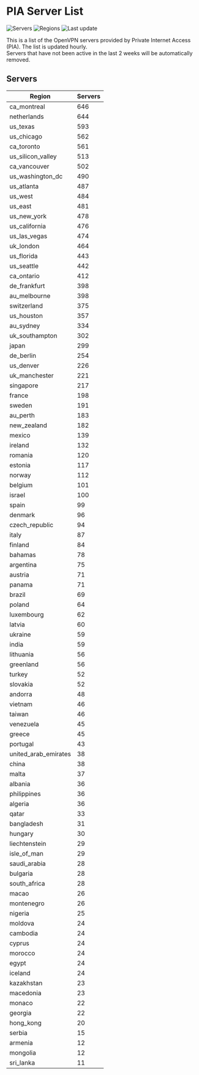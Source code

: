 # PIA Server List

![Servers](https://img.shields.io/badge/servers-16,563-blue)
![Regions](https://img.shields.io/badge/regions-97-blue)
![Last update](https://img.shields.io/badge/last_updated-Wed_Jul_03_15:16:07_UTC_2024-blue)

This is a list of the OpenVPN servers provided by Private Internet Access (PIA). The list is updated hourly. </br>
Servers that have not been active in the last 2 weeks will be automatically removed.

## Servers
| Region               | Servers |
|----------------------|---------|
| ca_montreal | 646 |
| netherlands | 644 |
| us_texas | 593 |
| us_chicago | 562 |
| ca_toronto | 561 |
| us_silicon_valley | 513 |
| ca_vancouver | 502 |
| us_washington_dc | 490 |
| us_atlanta | 487 |
| us_west | 484 |
| us_east | 481 |
| us_new_york | 478 |
| us_california | 476 |
| us_las_vegas | 474 |
| uk_london | 464 |
| us_florida | 443 |
| us_seattle | 442 |
| ca_ontario | 412 |
| de_frankfurt | 398 |
| au_melbourne | 398 |
| switzerland | 375 |
| us_houston | 357 |
| au_sydney | 334 |
| uk_southampton | 302 |
| japan | 299 |
| de_berlin | 254 |
| us_denver | 226 |
| uk_manchester | 221 |
| singapore | 217 |
| france | 198 |
| sweden | 191 |
| au_perth | 183 |
| new_zealand | 182 |
| mexico | 139 |
| ireland | 132 |
| romania | 120 |
| estonia | 117 |
| norway | 112 |
| belgium | 101 |
| israel | 100 |
| spain | 99 |
| denmark | 96 |
| czech_republic | 94 |
| italy | 87 |
| finland | 84 |
| bahamas | 78 |
| argentina | 75 |
| austria | 71 |
| panama | 71 |
| brazil | 69 |
| poland | 64 |
| luxembourg | 62 |
| latvia | 60 |
| ukraine | 59 |
| india | 59 |
| lithuania | 56 |
| greenland | 56 |
| turkey | 52 |
| slovakia | 52 |
| andorra | 48 |
| vietnam | 46 |
| taiwan | 46 |
| venezuela | 45 |
| greece | 45 |
| portugal | 43 |
| united_arab_emirates | 38 |
| china | 38 |
| malta | 37 |
| albania | 36 |
| philippines | 36 |
| algeria | 36 |
| qatar | 33 |
| bangladesh | 31 |
| hungary | 30 |
| liechtenstein | 29 |
| isle_of_man | 29 |
| saudi_arabia | 28 |
| bulgaria | 28 |
| south_africa | 28 |
| macao | 26 |
| montenegro | 26 |
| nigeria | 25 |
| moldova | 24 |
| cambodia | 24 |
| cyprus | 24 |
| morocco | 24 |
| egypt | 24 |
| iceland | 24 |
| kazakhstan | 23 |
| macedonia | 23 |
| monaco | 22 |
| georgia | 22 |
| hong_kong | 20 |
| serbia | 15 |
| armenia | 12 |
| mongolia | 12 |
| sri_lanka | 11 |